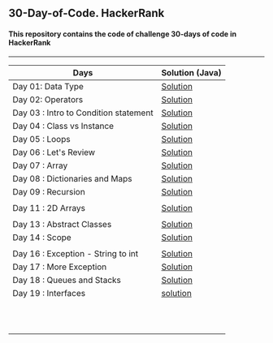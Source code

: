 ## 30-Day-of-Code. HackerRank
#### This repository contains the code of challenge 30-days of code in HackerRank

------



| Days              | Solution (Java)                                              |
| ----------------- | ------------------------------------------------------------ |
| Day 01: Data Type | [Solution](https://github.com/mohitsingla123/30-Day-of-Code.-HackerRank/blob/master/Day_01_Data_Types.java) |
| Day 02: Operators | [Solution](https://github.com/mohitsingla123/30-Day-of-Code.-HackerRank/blob/master/Day_02_Operators.java)  |
|Day 03 : Intro to Condition statement |[Solution](https://github.com/mohitsingla123/30-Day-of-Code.-HackerRank/blob/master/Day_03_Intro_To_Condition.java)|
|Day 04 : Class vs Instance |[Solution](https://github.com/mohitsingla123/30-Day-of-Code.-HackerRank/blob/master/Day_04_Classes_vs_Intance.java)|
|Day 05 : Loops     |[Solution](https://github.com/mohitsingla123/30-Day-of-Code.-HackerRank/blob/master/Day_05_Loops.java)|
|Day 06 : Let's Review |[Solution](https://github.com/mohitsingla123/30-Day-of-Code.-HackerRank/blob/master/Day_06_Lets_Review.java) |
|Day 07 : Array     | [Solution](https://github.com/mohitsingla123/30-Day-of-Code.-HackerRank/blob/master/Day_07_Array.java) |
|Day 08 : Dictionaries and Maps| [Solution](https://github.com/mohitsingla123/30-Day-of-Code.-HackerRank/blob/master/Day_08_Dictionaries_and_maps.java)|
|Day 09 : Recursion | [Solution](https://github.com/mohitsingla123/30-Day-of-Code.-HackerRank/blob/master/Day_09_Recursion.java)|
|                   |                                                              |
|Day 11 : 2D Arrays | [Solution](https://github.com/mohitsingla123/30-Day-of-Code.-HackerRank/blob/master/Day_11_2D_array.java) |
|                   |                                                              |
| Day 13 : Abstract Classes | [Solution](https://github.com/mohitsingla123/30-Day-of-Code.-HackerRank/blob/master/Day_13_Abstract_classes.java) |
| Day 14 : Scope    | [Solution](https://github.com/mohitsingla123/30-Day-of-Code.-HackerRank/blob/master/Day_14_Scope.java) |
|                   |                                                              |
| Day 16 : Exception - String to int| [Solution](https://github.com/mohitsingla123/30-Day-of-Code.-HackerRank/blob/master/Day_16_Exception_String_to_int.java)|
| Day 17 : More Exception| [Solution](https://github.com/mohitsingla123/30-Day-of-Code.-HackerRank/blob/master/Day_17_More_Exception.java)|
| Day 18 : Queues and Stacks | [Solution](https://github.com/mohitsingla123/30-Day-of-Code.-HackerRank/blob/master/Day_18_Queues_And_Stacaks.java)|
| Day 19 : Interfaces|  [solution](https://github.com/mohitsingla123/30-Day-of-Code.-HackerRank/blob/master/Day_19_Interfaces.java) |
|  |                                                              |
|                   |                                                              |
|                   |                                                              |
|                   |                                                              |
|                   |                                                              |
|                   |                                                              |
|                   |                                                              |
|                   |                                                              |
|                   |                                                              |
|                   |                                                              |
|                   |                                                              |

